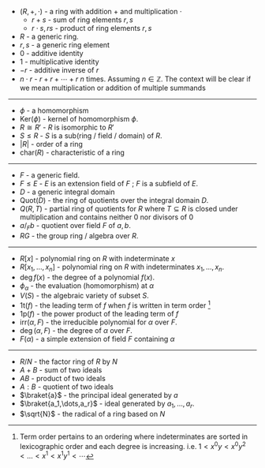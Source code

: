 * $(R,+,\cdot)$ - a ring with addition $+$ and multiplication $\cdot$
	* $r+s$ - sum of ring elements $r,s$
	* $r\cdot s, rs$ - product of ring elements $r,s$ 
* $R$ - a generic ring.
* $r,s$ - a generic ring element 
* $0$ - additive identity
* $1$ - multiplicative identity
* $-r$ - additive inverse of $r$
* $n\cdot r$ - $r+r+\cdots +r$ $n$ times. Assuming $n\in \mathbb{Z}$. The context will be clear if we mean multiplication or addition of multiple summands
*****
* $\phi$ - a homomorphism
* $\text{Ker}(\phi)$ - kernel of homomorphism $\phi$. 
* $R\cong R'$ - $R$ is isomorphic to $R'$
* $S\le R$ - $S$ is a sub(ring / field / domain) of $R$. 
* $|R|$ - order of a ring
* $\text{char}(R)$ - characteristic of a ring
****
* $F$ - a generic field.
* $F\le E$ - $E$ is an extension field of $F$ ; $F$ is a subfield of $E$.
* $D$ - a generic integral domain
* $\text{Quot}(D)$ - the ring of quotients over the integral domain $D$.
* $Q(R,T)$ - partial ring of quotients for $R$ where $T\subseteq R$ is closed under multiplication and contains neither $0$ nor divisors of $0$
* $a/_F b$ - quotient over field $F$ of $a,b$. 
* $RG$ - the group ring / algebra over $R$.
*****
* $R[x]$ -  polynomial ring on $R$ with indeterminate $x$
* $R[x_1,\dots,x_n]$ - polynomial ring on $R$ with indeterminates $x_1,\dots,x_n$.
* $\deg f(x)$ - the degree of a polynomial $f(x)$.
* $\phi_\alpha$ - the evaluation (homomorphism) at $\alpha$
* $V(S)$ - the algebraic variety of subset $S$. 
* $\text{1t}(f)$ - the leading term of $f$ when $f$ is written in term order [^term_order]
* $\text{1p}(f)$ - the power product of the leading term of $f$
* $\text{irr}(\alpha, F)$ - the irreducible polynomial for $\alpha$ over $F$.
* $\deg(\alpha, F)$ - the degree of $\alpha$ over $F$. 
* $F(\alpha)$ - a simple extension of field $F$ containing $\alpha$
***
* $R/N$ - the factor ring of $R$ by $N$
* $A+B$ - sum of two ideals
* $AB$ - product of two ideals
* $A:B$ - quotient of two ideals
* $\braket{a}$ - the principal ideal generated by $a$
* $\braket{a_1,\dots,a_r}$ - ideal generated by $a_1,\dots,a_r$.
* $\sqrt{N}$ - the radical of a ring based on $N$

[^term_order]: Term order pertains to an ordering where indeterminates are sorted in lexicographic order and each degree is increasing. i.e. $1 < x^0 y < x^0 y^2 <\dots<x^1 < x^1y^1<\cdots$
